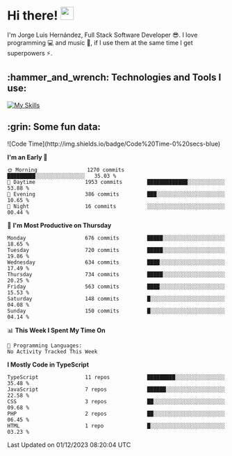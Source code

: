 <h1 align="left">
 <abc>
  <br>Hi there! <img src="https://user-images.githubusercontent.com/42378118/110234147-e3259600-7f4e-11eb-95be-0c4047144dea.gif" width="30"><br>
 </abc>
</h1>

I'm Jorge Luis Hernández, Full Stack Software Developer :sunglasses:. I love programming :computer: and music :musical_score:, if I use them at the same time I get superpowers :zap:. 


<h2 align="left">:hammer_and_wrench: Technologies and Tools I use:</h2>

[![My Skills](https://skillicons.dev/icons?i=js,ts,html,css,py,vue,react,next,nest,postgres,mysql)](https://skillicons.dev)

<h2 align="left">:grin: Some fun data:</h2>
<!--START_SECTION:waka-->
![Code Time](http://img.shields.io/badge/Code%20Time-0%20secs-blue)

**I'm an Early 🐤** 

```text
🌞 Morning                1270 commits        █████████░░░░░░░░░░░░░░░░   35.03 % 
🌆 Daytime                1953 commits        █████████████░░░░░░░░░░░░   53.88 % 
🌃 Evening                386 commits         ███░░░░░░░░░░░░░░░░░░░░░░   10.65 % 
🌙 Night                  16 commits          ░░░░░░░░░░░░░░░░░░░░░░░░░   00.44 % 
```
📅 **I'm Most Productive on Thursday** 

```text
Monday                   676 commits         █████░░░░░░░░░░░░░░░░░░░░   18.65 % 
Tuesday                  720 commits         █████░░░░░░░░░░░░░░░░░░░░   19.86 % 
Wednesday                634 commits         ████░░░░░░░░░░░░░░░░░░░░░   17.49 % 
Thursday                 734 commits         █████░░░░░░░░░░░░░░░░░░░░   20.25 % 
Friday                   563 commits         ████░░░░░░░░░░░░░░░░░░░░░   15.53 % 
Saturday                 148 commits         █░░░░░░░░░░░░░░░░░░░░░░░░   04.08 % 
Sunday                   150 commits         █░░░░░░░░░░░░░░░░░░░░░░░░   04.14 % 
```


📊 **This Week I Spent My Time On** 

```text
💬 Programming Languages: 
No Activity Tracked This Week
```

**I Mostly Code in TypeScript** 

```text
TypeScript               11 repos            █████████░░░░░░░░░░░░░░░░   35.48 % 
JavaScript               7 repos             ██████░░░░░░░░░░░░░░░░░░░   22.58 % 
CSS                      3 repos             ██░░░░░░░░░░░░░░░░░░░░░░░   09.68 % 
PHP                      2 repos             ██░░░░░░░░░░░░░░░░░░░░░░░   06.45 % 
HTML                     1 repo              █░░░░░░░░░░░░░░░░░░░░░░░░   03.23 % 
```




 Last Updated on 01/12/2023 08:20:04 UTC
<!--END_SECTION:waka-->
